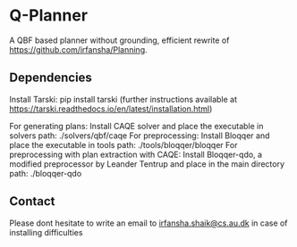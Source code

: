 # Q-Planner
A QBF based planner without grounding, efficient rewrite of https://github.com/irfansha/Planning.

## Dependencies
Install Tarski: pip install tarski (further instructions available at https://tarski.readthedocs.io/en/latest/installation.html)

For generating plans: Install CAQE solver and place the executable in solvers path: ./solvers/qbf/caqe
For preprocessing: Install Bloqqer and place the executable in tools path: ./tools/bloqqer/bloqqer
For preprocessing with plan extraction with CAQE: Install Bloqqer-qdo, a modified preprocessor by Leander Tentrup and place in the main directory path: ./bloqqer-qdo

## Contact
Please dont hesitate to write an email to irfansha.shaik@cs.au.dk in case of installing difficulties
